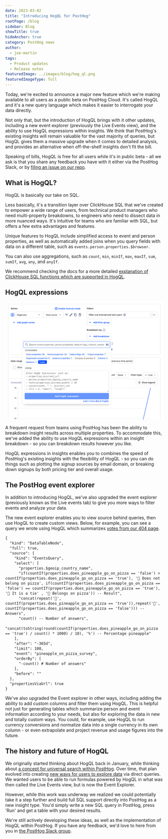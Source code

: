 ```yaml
---
date: 2023-03-02
title: "Introducing HogQL for PostHog"
rootPage: /blog
sidebar: Blog
showTitle: true
hideAnchor: true
category: PostHog news
author:
  - joe-martin
tags:
  - Product updates
  - Release notes
featuredImage: ../images/blog/hog_ql.png
featuredImageType: full
---
```


Today, we're excited to announce a major new feature which we're making available to all users as a public beta on PostHog Cloud. It's called HogQL and it's a new query language which makes it easier to interrogate your data directly.

Not only that, but the introduction of HogQL brings with it other updates, including a new event explorer (previously the Live Events view), and the ability to use HogQL expressions within insights. We think that PostHog's existing insights will remain valuable for the vast majority of queries, but HogQL gives them a massive upgrade when it comes to detailed analysis, and provides an alternative when off-the-shelf insights don't fit the bill. 

Speaking of bills, HogQL is free for all users while it's in public beta - all we ask is that you share any feedback you have with it either via the PostHog Slack, or by [filing an issue on our repo](https://github.com/PostHog/).

## What is HogQL?

HogQL is basically our take on SQL. 

Less basically, it's a transition layer over ClickHouse SQL that we've created to empower a wide range of users, from technical product managers who need multi-property breakdowns, to engineers who need to dissect data in more nuanced ways. It's intuitive for teams who are familiar with SQL, but offers a few extra advantages and features.

Unique features to HogQL include simplified access to event and person properties, as well as automatically added joins when you query fields with data on a different table, such as `events.person.properties.$browser`.

You can also use aggregations, such as `count`, `min`, `minIf`, `max`, `maxIf`, `sum`, `sumIf`, `avg`, `any`, and `anyIf`.

We recommend checking the docs for a more detailed [explanation of ClickHouse SQL functions which are supported in HogQL](/manual/hogql).

## HogQL expressions
![HogQL trends breakdown filter](../images/features/hogql/trends-breakdown.png)

A frequent request from teams using PostHog has been the ability to breakdown insight results across multiple properties. To accommodate this, we've added the ability to use HogQL expressions within an insight breakdown - so you can breakdown results however you like. 

HogQL expressions in insights enables you to combines the speed of PostHog's existing insights with the flexibility of HogQL - so you can do things such as plotting the signup sources by email domain, or breaking down signups by both pricing tier and overall usage.

## The PostHog event explorer 

In addition to introducing HogQL, we've also upgraded the event explorer (previously known as the Live events tab) to give you more ways to filter events and analyze your data.

The new event explorer enables you to view source behind queries, then use HogQL to create custom views. Below, for example, you can see a query we wrote using HogQL which summarizes [votes from our 404 page](/hedgehogsgalore).

```
{
  "kind": "DataTableNode",
  "full": true,
  "source": {
    "kind": "EventsQuery",
    "select": [
      "properties.$geoip_country_name",
      "if(countIf(properties.does_pineapple_go_on_pizza == 'false') > countIf(properties.does_pineapple_go_on_pizza == 'true'), '🍅 Does not belong on pizza', if(countIf(properties.does_pineapple_go_on_pizza == 'false') == countIf(properties.does_pineapple_go_on_pizza == 'true'), '🥦 It is a tie' , '🍍 Belongs on pizza')) -- Result",
      "concat(repeat('🍍', countIf(properties.does_pineapple_go_on_pizza == 'true')),repeat('🍅', countIf(properties.does_pineapple_go_on_pizza == 'false'))) -- Answers",
      "count() -- Number of answers",
      "concat(toString(round(countIf(properties.does_pineapple_go_on_pizza == 'true') / count() * 1000) / 10), '%') -- Percentage pineapple"
    ],
    "after": "-365d",
    "limit": 100,
    "event": "pineapple_on_pizza_survey",
    "orderBy": [
      "-count() # Number of answers"
    ],
    "before": ""
  },
  "propertiesViaUrl": true
}
```

We've also upgraded the Event explorer in other ways, including adding the ability to add custom columns and filter them using HogQL. This is helpful not just for generating tables which summarize person and event information according to your needs, but also for exploring the data in new and totally custom ways. You could, for example, use HogQL to run currency conversions and normalize data into a single currency in its own column - or even extrapolate and project revenue and usage figures into the future. 


## The history and future of HogQL

We originally started thinking about HogQL back in January, while thinking about [a concept for universal search within PostHog](https://github.com/PostHog/posthog/issues/7963). Over time, that plan evolved into creating [new ways for users to explore data](https://github.com/PostHog/meta/issues/86) via direct queries. We wanted users to be able to run formulas powered by HogQL in what was then called the Live Events view, but is now the Event Explorer. 

However, while this work was underway we realized we could potentially take it a step further and build full SQL support directly into PostHog as a new insight type. You'd simply write a new SQL query in PostHog, press 'Run' and get a table with your desired results. 

We're still actively developing these ideas, as well as the implementation of HogQL within PostHog. If you have any feedback, we'd love to here from you in [the PostHog Slack group](/slack).

<ArrayCTA />
